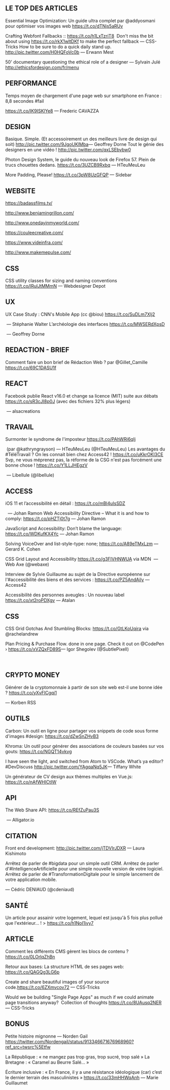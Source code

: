 ## LE TOP DES ARTICLES   

Essential Image Optimization: Un guide ultra complet par @addyosmani pour optimiser vos images web
https://t.co/dTNjs5aRUv

Crafting Webfont Fallbacks :: https://t.co/h1LxTzriT8
​
​Don't miss the bit about using https://t.co/rkX1wltDKf to make the perfect fallback
— CSS-Tricks
How to be sure to do a quick daily stand up. http://pic.twitter.com/H0HQFoVc0b
— Erwann Mest

50' documentary questioning the ethical role of a designer​ — Sylvain Julé​
http://ethicsfordesign.com/fr/menu​ ​



## PERFORMANCE   
Temps moyen de chargement d'une page web sur smartphone en France : 8,8 secondes #fail

​https://t.co/IK9ISKlYe8
— Frederic CAVAZZA



## DESIGN   

Basique. Simple. (Et accessoirement un des meilleurs livre de design qui soit) http://pic.twitter.com/9JgoUKlMba​ ​— Geoffrey Dorne
Tout le génie des designers en une vidéo ! 
http://pic.twitter.com/qxLSEbvbw0

Photon Design System, le guide du nouveau look de Firefox 57. Plein de trucs chouettes dedans. https://t.co/3UZCB9Rxbq
— HTeuMeuLeu 

More Padding, Please! https://t.co/3pW8UzGFQP
— Sidebar



## WEBSITE   

https://badassfilms.tv/

http://www.benjamingrillon.com/

http://www.onedayinmyworld.com/

https://couleecreative.com/

https://www.videinfra.com/

http://www.makemepulse.com/



## CSS   
CSS utility classes for sizing and naming conventions https://t.co/lRulJtMMmN
— Webdesigner Depot



## UX   
UX Case Study : CNN's Mobile App (cc @biou) 
https://t.co/SuDLm7Xlj2

​ ​— Stéphanie Walter
L’archéologie des interfaces https://t.co/MWSERdXpsD

​ ​— Geoffrey Dorne


## REDACTION - BRIEF   

Comment faire un bon brief de Rédaction Web ? par @Gillet_Camille 
https://t.co/69C1DASU1f


## REACT   
Facebook publie React v16.0 et change sa licence (MIT) suite aux débats https://t.co/sR3cJI8p0J (avec des fichiers 32% plus légers)

​ ​— alsacreations 


## TRAVAIL   
Surmonter le syndrome de l'imposteur https://t.co/PAhWRi6qIj

​ ​(par @kathryngrayson) — HTeuMeuLeu (@HTeuMeuLeu)
Les avantages du #TéléTravail ? On les connait bien chez Access42 ! https://t.co/uKkrOKl3CE
Svp, ne vous méprenez pas, la réforme de la CSG n'est pas forcément une bonne chose ! https://t.co/Y1LLJHEgzV

​ ​— Libellule (@libellule)


## ACCESS   
iOS 11 et l’accessibilité en détail : https://t.co/mBl4uIsSDZ

​ ​
— Johan Ramon
Web Accessibility Directive – What it is and how to comply: https://t.co/pHZTj0t7g
— Johan Ramon


JavaScript and Accessibility: Don’t blame the language: https://t.co/WDKufKX4Yc
— Johan Ramon

Solving VoiceOver and list-style-type: none; 
https://t.co/A89eTMxLzm
— Gerard K. Cohen

CSS Grid Layout and Accessibility https://t.co/g3FIVHNWUA​ via MDN​ ​​
— Web Axe (@webaxe)

Interview de Sylvie Guillaume au sujet de la Directive européenne sur l'#accessibilité des biens et des services : https://t.co/PZ5AndAily
— Access42

Accessibilité des personnes aveugles : Un nouveau label https://t.co/xt2roPDXgv
— Atalan



## CSS   

CSS Grid Gotchas And Stumbling Blocks: https://t.co/GtLKoUqira via @rachelandrew

Plan Pricing & Purchase Flow. done in one page.
Check it out on @CodePen › https://t.co/xVZQxFD89S​ 
— Igor Shegolev (@SubtlePixell) 

​
## CRYPTO MONEY   
Générer de la cryptomonnaie à partir de son site web est-il une bonne idée ? https://t.co/yXvFlCgqi1

— Korben RSS


## OUTILS   

Carbon: Un outil en ligne pour partager vos snippets de code sous forme d'images #design: https://t.co/dZwSnZHvB3

Khroma: Un outil pour générer des associations de couleurs basées sur vos gouts: https://t.co/NGQT14vkvg

I have seen the light, and switched from Atom to VSCode. What’s ya editor? #DevDiscuss http://pic.twitter.com/YAgqaNq5JK​ — Tiffany White​

Un générateur de CV design aux thèmes multiples en Vue.js: https://t.co/nAfWHICtIW



## API   
The Web Share API: https://t.co/REfZuPau3S

​ ​— Alligator.io


## CITATION   
Front end development: http://pic.twitter.com/jTDVIrJDXR
— Laura Kishimoto

Arrêtez de parler de #bigdata pour un simple outil CRM.
Arrêtez de parler d'#IntelligenceArtificielle pour une simple nouvelle version de votre logiciel.
Arrêtez de parler de #TransformationDigitale pour le simple lancement de votre application mobile.

— Cédric DENIAUD (@cdeniaud) 



## SANTÉ   

Un article pour assainir votre logement, lequel est jusqu'à 5 fois plus pollué que l'extérieur... ! > https://t.co/h1NoI1ivy7



## ARTICLE   

Comment les différents CMS gèrent les blocs de contenu ? https://t.co/0LOrlqZhBn

Retour aux bases: La structure HTML de ses pages web: https://t.co/QAGQg3LG6p

Create and share beautiful images of your source code.https://t.co/6ZXmvcov72
— CSS-Tricks

Would we be building "Single Page Apps" as much if we could animate page transitions anyway?
​ ​Collection of thoughts https://t.co/8UAusq2NER
​— CSS-Tricks


## BONUS   

Petite histoire mignonne​ ​— Norden Gail ​
​https://twitter.com/Nordengail/status/913346671676968960?ref_src=twsrc%5Etfw

La République : «​ ne mangez pas trop gras, trop sucré, trop salé​ »
La Bretagne : «​ ​Caramel au Beurre Salé​...​​ »

Écriture inclusive : «​ ​En France, il y a une résistance idéologique (car) c’est le dernier terrain des masculinistes​ ​» https://t.co/33mHHWqAnh
— Marie Guillaumet